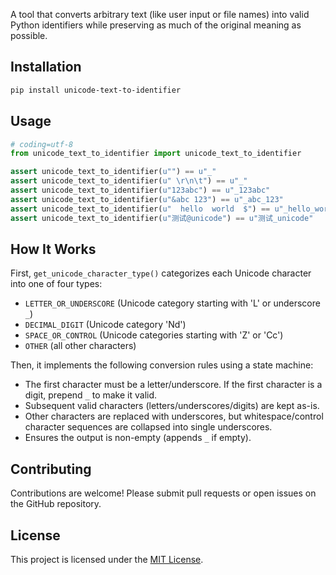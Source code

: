 A tool that converts arbitrary text (like user input or file names) into valid Python identifiers while preserving as much of the original meaning as possible.

## Installation

```bash
pip install unicode-text-to-identifier
```

## Usage

```python
# coding=utf-8
from unicode_text_to_identifier import unicode_text_to_identifier

assert unicode_text_to_identifier(u"") == u"_"
assert unicode_text_to_identifier(u" \r\n\t") == u"_"
assert unicode_text_to_identifier(u"123abc") == u"_123abc"
assert unicode_text_to_identifier(u"&abc 123") == u"_abc_123"
assert unicode_text_to_identifier(u"  hello  world  $") == u"_hello_world__"
assert unicode_text_to_identifier(u"测试@unicode") == u"测试_unicode"
```

## How It Works

First, `get_unicode_character_type()` categorizes each Unicode character into one of four types:

- `LETTER_OR_UNDERSCORE` (Unicode category starting with 'L' or underscore `_`)
- `DECIMAL_DIGIT` (Unicode category 'Nd')
- `SPACE_OR_CONTROL` (Unicode categories starting with 'Z' or 'Cc')
- `OTHER` (all other characters)

Then, it implements the following conversion rules using a state machine:

- The first character must be a letter/underscore. If the first character is a digit, prepend `_` to make it valid.
- Subsequent valid characters (letters/underscores/digits) are kept as-is.
- Other characters are replaced with underscores, but whitespace/control character sequences are collapsed into single underscores.
- Ensures the output is non-empty (appends `_` if empty).

## Contributing

Contributions are welcome! Please submit pull requests or open issues on the GitHub repository.

## License

This project is licensed under the [MIT License](LICENSE).
